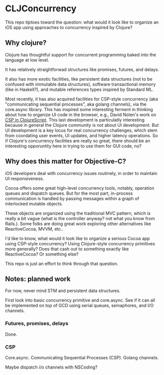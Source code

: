 # CLJConcurrency #

This repo tiptoes toward the question: what would it look like to organize an iOS app using  approaches to concurrency inspired by Clojure?

## Why clojure? ##

Clojure has thoughtful support for concurrent programming baked into the language at low level.

It has relatively straightforwad structures like promises, futures, and delays.

It also has more exotic facilities, like persistent data structures
(not to be confused with immutable data structures), software
transactional memory (like in Haskell?), and mutable references types inspired by
Standard ML.

Most recently, it has also acquired facilities for CSP-style
concurrency (aka "communicating sequential processes", aka golang
channels), via the core.async library. This has inspired some
interesting ferment in thinking about how to organize UI code in the browser, e.g., David Nolen's work on [CSP in ClojureScript](http://swannodette.github.io/2013/07/12/communicating-sequential-processes/).
This last development is particulatly interesting because in general the Clojure community is not about UI development. But UI development is a key locus for real concurrency challenges, which stem from coordating user events, UI updates, and higher latency operations. So if Clojure's concurrency facilities are really so great, there should be an interesting opporuntity here in trying to use them for GUI code, no?

## Why does this matter for Objective-C? ##

iOS developers deal with concurrency issues routinely, in order to
maintain UI responsiveness.

Cocoa offers some great high-level concurrency tools, notably, operation queues and dispatch queues. But for the most part, in-process communication is handled by passing messages within a graph of interlocked mutable objects.

These objects are organized using the traditional MVC pattern, which is really a bit vague (what is the controller anyway? not what you know from Rails.). Some folks are doing great work exploring other alternatives like ReactiveCocoa, MVVM, etc..

I'd like to know, what would it look like to organize a serious Cocoa app using CSP-style concurrency? Using Clojure-style concurrency primitives more generally? Does that cash out to something exactly like ReactiveCocoa? Or something else?

This repo is just an effort to think through that question.

## Notes: planned work ##

For now, never mind STM and persistent data structures.

First look into basic concurrency primitive and core.async. See if it can all be implemented on top of GCD using serial queues, semaphores, and I/O channels.

### Futures, promises, delays ###

Done. 

### CSP ###

Core.async. Communicating Sequential Processes (CSP). Golang channels.

Maybe dispatch i/o channels with NSCoding?



